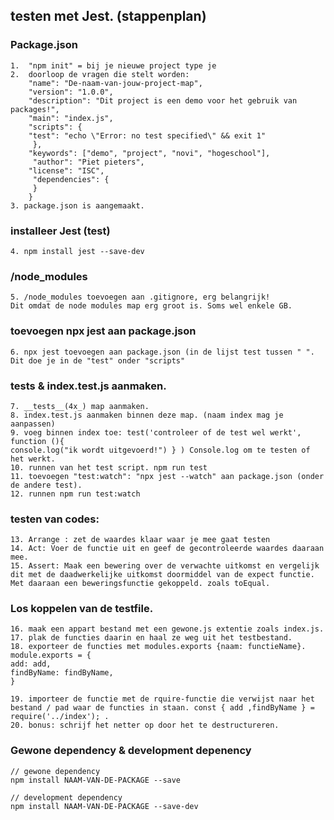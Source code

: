 ## testen met Jest. (stappenplan)

### Package.json
    1.  "npm init" = bij je nieuwe project type je
    2.  doorloop de vragen die stelt worden:
        "name": "De-naam-van-jouw-project-map",
        "version": "1.0.0",
        "description": "Dit project is een demo voor het gebruik van packages!",
        "main": "index.js",
        "scripts": {
        "test": "echo \"Error: no test specified\" && exit 1"
         },
        "keywords": ["demo", "project", "novi", "hogeschool"],
         "author": "Piet pieters",
        "license": "ISC",
         "dependencies": {
         }
        }
    3. package.json is aangemaakt.

### installeer Jest (test)
    4. npm install jest --save-dev

### /node_modules 
    5. /node_modules toevoegen aan .gitignore, erg belangrijk! 
    Dit omdat de node modules map erg groot is. Soms wel enkele GB.

### toevoegen npx jest aan package.json
    6. npx jest toevoegen aan package.json (in de lijst test tussen " ".
    Dit doe je in de "test" onder "scripts"

### __tests__ & index.test.js aanmaken.
    7. __tests__(4x_) map aanmaken. 
    8. index.test.js aanmaken binnen deze map. (naam index mag je aanpassen)
    9. voeg binnen index toe: test('controleer of de test wel werkt', function (){
    console.log("ik wordt uitgevoerd!") } ) Console.log om te testen of het werkt.
    10. runnen van het test script. npm run test
    11. toevoegen "test:watch": "npx jest --watch" aan package.json (onder de andere test).
    12. runnen npm run test:watch

### testen van codes:
    13. Arrange : zet de waardes klaar waar je mee gaat testen
    14. Act: Voer de functie uit en geef de gecontroleerde waardes daaraan mee. 
    15. Assert: Maak een bewering over de verwachte uitkomst en vergelijk dit met de daadwerkelijke uitkomst doormiddel van de expect functie. Met daaraan een beweringsfunctie gekoppeld. zoals toEqual.

### Los koppelen van de testfile. 
    16. maak een appart bestand met een gewone.js extentie zoals index.js.
    17. plak de functies daarin en haal ze weg uit het testbestand. 
    18. exporteer de functies met modules.exports {naam: functieName}. 
    module.exports = {
    add: add,
    findByName: findByName,
    }

    19. importeer de functie met de rquire-functie die verwijst naar het bestand / pad waar de functies in staan. const { add ,findByName } =  require('../index'); . 
    20. bonus: schrijf het netter op door het te destructureren. 






### Gewone dependency & development depenency
    // gewone dependency
    npm install NAAM-VAN-DE-PACKAGE --save

    // development dependency
    npm install NAAM-VAN-DE-PACKAGE --save-dev


